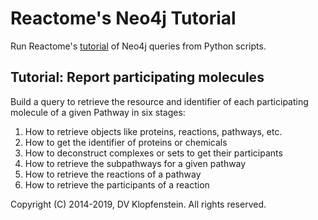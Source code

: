 # Reactome's Neo4j Tutorial
Run Reactome's [tutorial](https://reactome.org/dev/graph-database/extract-participating-molecules) of Neo4j queries from Python scripts.

## Tutorial: Report participating molecules
Build a query to retrieve the resource and identifier of each participating molecule of a given Pathway in six stages:

1. How to retrieve objects like proteins, reactions, pathways, etc.
2. How to get the identifier of proteins or chemicals
3. How to deconstruct complexes or sets to get their participants
4. How to retrieve the subpathways for a given pathway
5. How to retrieve the reactions of a pathway
6. How to retrieve the participants of a reaction

Copyright (C) 2014-2019, DV Klopfenstein. All rights reserved.
